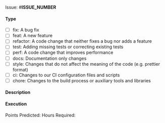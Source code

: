 <!-- Autolinked issue URL -->
Issue: #__ISSUE_NUMBER__

#### Type

<!-- Mark relevant topics with [x] -->

- [ ] fix: A bug fix
- [ ] feat: A new feature
- [ ] refactor: A code change that neither fixes a bug nor adds a feature
- [ ] test: Adding missing tests or correcting existing tests
- [ ] perf: A code change that improves performance
- [ ] docs: Documentation only changes
- [ ] style: Changes that do not affect the meaning of the code (e.g. prettier format)
- [ ] ci: Changes to our CI configuration files and scripts
- [ ] chore: Changes to the build process or auxiliary tools and libraries

#### Description

<!--
Please include a summary of the change and which issue is fixed. 
Please also include relevant motivation and context. E.g.:

- Why are we introducing this change?
- What problems is the code solving now?
- Why is it implemented the way it is?
- There are any side effects, e.g. new issues or cards on kanban, derived from this solution?
-->

#### Execution

<!-- Time Estimation in Story Points

0 story points - [less than an hour] the task is extremely simple and is performed quickly.
1 story points - [less than two hours] a small task generally without dependencies. 
2 story points - [average half-day] a standard task with known context and dependencies.
3 story points - [up to 2 days] something more complicated possibly with dependencies to solve.
4 story points - [up to 3 days] a difficult task. Requires is additional time for research and implementation.
8 story points - [up to one week] a very difficult task, the implementation requires research and consultation to select an approach and possibly additional libraries.
13 story points - [more than a week] must be split into smaller taks.

Fill the Hours Required with the time approximation you used to solve the task. 
-->

Points Predicted:
Hours Required: